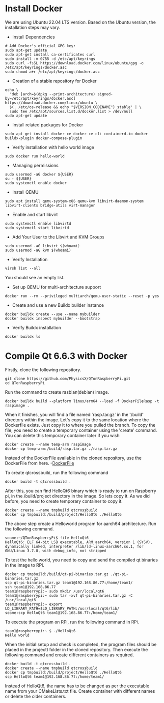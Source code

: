 # Install Docker

We are using Ubuntu 22.04 LTS version. Based on the Ubuntu version, the installation steps may vary.

- Install Dependencies
```
# Add Docker's official GPG key:
sudo apt-get update
sudo apt-get install ca-certificates curl
sudo install -m 0755 -d /etc/apt/keyrings
sudo curl -fsSL https://download.docker.com/linux/ubuntu/gpg -o /etc/apt/keyrings/docker.asc
sudo chmod a+r /etc/apt/keyrings/docker.asc
```

- Creation of a stable repository for Docker
```
echo \
  "deb [arch=$(dpkg --print-architecture) signed-by=/etc/apt/keyrings/docker.asc] https://download.docker.com/linux/ubuntu \
  $(. /etc/os-release && echo "$VERSION_CODENAME") stable" | \
  sudo tee /etc/apt/sources.list.d/docker.list > /dev/null
sudo apt-get update
```

- Install related packages for Docker
```
sudo apt-get install docker-ce docker-ce-cli containerd.io docker-buildx-plugin docker-compose-plugin
```

- Verify installation with hello world image
```
sudo docker run hello-world
```

- Managing permissions
```
sudo usermod -aG docker ${USER}
su - ${USER}
sudo systemctl enable docker
```

- Install QEMU
```
sudo apt install qemu-system-x86 qemu-kvm libvirt-daemon-system libvirt-clients bridge-utils virt-manager
```

- Enable and start  libvirt
```
sudo systemctl enable libvirtd
sudo systemctl start libvirtd
```

- Add Your User to the Libvirt and KVM Groups
```
sudo usermod -aG libvirt $(whoami)
sudo usermod -aG kvm $(whoami)
```

- Verify Installation
```
virsh list --all
```
You should see an empty list.

- Set up QEMU for multi-architecture support
```
docker run --rm --privileged multiarch/qemu-user-static --reset -p yes
```

- Create and use a new Buildx builder instance
```
docker buildx create --use --name mybuilder
docker buildx inspect mybuilder --bootstrap
```

- Verify Buildx installation
```
docker buildx ls
```

# Compile Qt 6.6.3 with Docker

Firstly, clone the following repository.
```
git clone https://github.com/PhysicsX/QTonRaspberryPi.git
cd QTonRaspberryPi
```

Run the command to create rasbian(debian) image.
```
docker buildx build --platform linux/arm64 --load -f DockerFileRasp -t raspimage .
```

When it finishes, you will find a file named 'rasp.tar.gz' in the '/build' directory within the image. Let's copy it to the same location where the Dockerfile exists. Just copy it to where you pulled the branch. To copy the file, you need to create a temporary container using the 'create' command. You can delete this temporary container later if you wish
```
docker create --name temp-arm raspimage
docker cp temp-arm:/build/rasp.tar.gz ./rasp.tar.gz
```

Instead of the DockerFile available in the cloned repository, use the DockerFile from here.
-[DockerFile](https://github.com/tweetyboo/DES---Instrument_Cluster/blob/main/Docker/Dockerfile)

To create qtcrossbuild, run the following command
```
docker build -t qtcrossbuild .
```

 After this, you can find HelloQt6 binary which is ready to run on Raspberry pi, in the /build/project directory in the image. So lets copy it. As we did before, you need to create temporary container to copy it.
```
docker create --name tmpbuild qtcrossbuild
docker cp tmpbuild:/build/project/HelloQt6 ./HelloQt6
```

The above step create a Helloworld program for aarch64 architecture. Run the following command.
```
seame:~/QTonRaspberryPi$ file HelloQt6 
HelloQt6: ELF 64-bit LSB executable, ARM aarch64, version 1 (SYSV), dynamically linked, interpreter /lib/ld-linux-aarch64.so.1, for GNU/Linux 3.7.0, with debug_info, not stripped
```

To test the hello world, you need to copy and send the compiled qt binaries in the image to RPi.
```
docker cp tmpbuild:/build/qt-pi-binaries.tar.gz ./qt-pi-binaries.tar.gz
scp qt-pi-binaries.tar.gz team1@192.168.86.77:/home/team1/
ssh team1@192.168.86.77
team1@raspberrypi:~ sudo mkdir /usr/local/qt6
team1@raspberrypi:~ sudo tar -xvf qt-pi-binaries.tar.gz -C /usr/local/qt6
team1@raspberrypi:~ export LD_LIBRARY_PATH=$LD_LIBRARY_PATH:/usr/local/qt6/lib/
seame:scp HelloQt6 team1@192.168.86.77:/home/team1/
```

To execute the program on RPi, run the following command in RPi.
```
team1@raspberrypi:~ $ ./HelloQt6
Hello world
```

When the initial setup and check is completed, the program files should be placed in the projectt folder in the cloned repository. Then execute the following command and create different containers as required.
```
docker build -t qtcrossbuild .
docker create --name tmpbuild qtcrossbuild
docker cp tmpbuild:/build/project/HelloQt6 ./HelloQt6
scp HelloQt6 team1@192.168.86.77:/home/team1/
```

Instead of HelloQt6, the name has to be changed as per the executable name from your CMakeLists.txt file. Create container with different names or delete the older containers.







